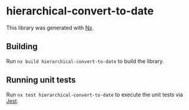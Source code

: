 # hierarchical-convert-to-date

This library was generated with [Nx](https://nx.dev).

## Building

Run `nx build hierarchical-convert-to-date` to build the library.

## Running unit tests

Run `nx test hierarchical-convert-to-date` to execute the unit tests via [Jest](https://jestjs.io).
